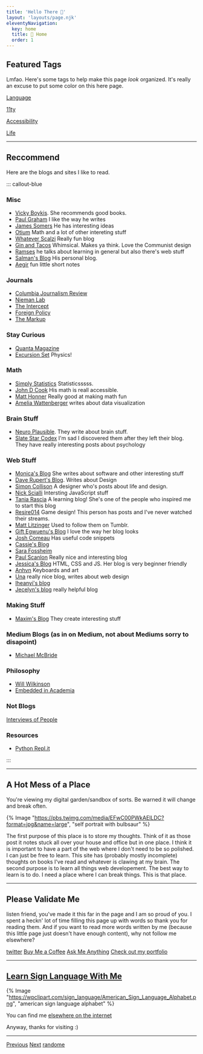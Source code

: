 ```yaml
---
title: 'Hello There 👋'
layout: 'layouts/page.njk'
eleventyNavigation:
  key: home
  title: 🐀 Home
  order: 1
---
```


## Featured Tags

Lmfao. Here's some tags to help make this page *look* organized. It's really an excuse to put some color on this here page.

<div class="grid grid-cols-2 gap-6">
  <a href="/tag/languages/">
  <div class="bg-gradient-to-r from-green-400 to-blue-500 rounded-t rounded-b transition-shadow shadow-md hover:shadow-2xl text-center p-12"><p class="text-4xl text-white">Language</p></div>
  </a>

   <a href="/tag/11ty/">
  <div class="bg-gradient-to-r from-yellow-400 to-red-600 rounded-t rounded-b transition-shadow shadow-md hover:shadow-2xl text-center p-12"><p class="text-4xl text-white">11ty</p></div>
  </a>

   <a href="/tag/accessibility/">
  <div class="bg-gradient-to-r from-purple-400 via-pink-500 to-red-500 rounded-t rounded-b transition-shadow shadow-md hover:shadow-2xl text-center p-12"><p class="text-4xl text-white">Accessibility</p></div>
  </a>

   <a href="/tag/life/">
  <div class="bg-gradient-to-r from-pink-400 via-purple-500 to-green-400 rounded-t rounded-b transition-shadow shadow-md hover:shadow-2xl text-center p-12"><p class="text-4xl text-white">Life</p></div>
  </a>
</div>

_______________

## Reccommend

Here are the blogs and sites I like to read.

::: callout-blue
### Misc
* [Vicky Boykis](http://blog.vickiboykis.com/). She recommends good books.
* [Paul Graham](http://paulgraham.com/cred.html) I like the way he writes
* [James Somers](http://jsomers.net/blog/archives) He has interesting ideas
* [Otium](https://srconstantin.wordpress.com/) Math and a lot of other intereting stuff
* [Whatever Scalzi](https://whatever.scalzi.com/) Really fun blog
* [Gin and Tacos](http://www.ginandtacos.com/) Whimsical. Makes ya think. Love the Communist design
* [Ramses](https://ramses.blog/) he talks about learning in general but also there's web stuff
* [Salman's Blog](https://salman.io/blog/) His personal blog.
* [Aegir](http://aegir.org/archive/) fun little short notes

### Journals
* [Columbia Journalism Review](https://www.cjr.org/)
* [Nieman Lab](https://www.niemanlab.org/)
* [The Intercept](https://theintercept.com/)
* [Foreign Policy](https://foreignpolicy.com/)
* [The Markup](https://themarkup.org/)

### Stay Curious
* [Quanta Magazine](https://www.quantamagazine.org/)
* [Excursion Set](https://excursionset.com/) Physics!

### Math
* [Simply Statistics](https://simplystatistics.org/) Statisticsssss.
* [John D Cook](https://www.johndcook.com/blog/) His math is reall accessible.
* [Matt Honner](https://mrhonner.com/) Really good at making math fun
* [Amelia Wattenberger](https://wattenberger.com/) writes about data visualization

### Brain Stuff
* [Neuro Plausible](https://neuroplausible.com/). They write about brain stuff.
* [Slate Star Codex](https://slatestarcodex.com/author/admin/) I'm sad I discovered them after they left their blog. They have really interesting posts about psychology

### Web Stuff
* [Monica's Blog](https://www.monica.dev/) She writes about software and other interesting stuff
* [Dave Rupert's Blog](https://daverupert.com/). Writes about Design
* [Simon Collison](https://colly.com/journal) A designer who's posts about life and design.
* [Nick Scialli](https://nick.scialli.me/) Intersting JavaScript stuff
* [Tania Rascia](https://www.taniarascia.com/) A learning blog! She's one of the people who inspired me to start this blog
* [Resire014](https://resir014.xyz/posts) Game design! This person has posts and I've never watched their streams.
* [Matt Litzinger](https://mlitzinger.com/) Used to follow them on Tumblr.
* [Gift Egwuenu's Blog](https://www.giftegwuenu.com/writing/) I love the way her blog looks
* [Josh Comeau](https://joshwcomeau.com/) Has useful code snippets
* [Cassie's Blog](https://www.cassie.codes/writing/) 
* [Sara Fossheim](https://fossheim.io/writing/)
* [Paul Scanlon](https://paulie.dev/) Really nice and interesting blog
* [Jessica's Blog](https://coder-coder.com/blog/) HTML, CSS and JS. Her blog is very beginner friendly
* [Anhvn](https://anhvn.com/) Keyboards and art
* [Una](https://una.im/) really nice blog, writes about web design
* [Iheanyi's blog](https://iheanyi.com/journal/)
* [Jecelyn's blog](https://jec.fyi/blog) really helpful blog 

### Making Stuff
* [Maxim's Blog](https://maxoffsky.com/category/code-blog/) They create interesting stuff

### Medium Blogs (as in on Medium, not about Mediums sorry to disapoint)
* [Michael McBride](https://medium.com/@MichaelMcBride)

### Philosophy
* [Will Wilkinson](https://willwilkinson.net/)
* [Embedded in Academia](https://blog.regehr.org/) 

### Not Blogs
[Interviews of People](https://www.theframeworkproject.com/)

### Resources

* [Python Repl.it](https://www.codewithrepl.it/)

:::

________________

## A Hot Mess of a Place

You're viewing my digital garden/sandbox of sorts. Be warned it will change and break often.

{% Image "https://pbs.twimg.com/media/EFwC00PWkAElLDC?format=jpg&name=large", "self portrait with bulbsaur" %}

The first purpose of this place is to store my thoughts. Think of it as those post it notes stuck all over your house and office but in one place. I think it is important to have a part of the web where I don't need to be so polished. I can just be free to learn. This site has (probably mostly incomplete) thoughts on books I've read and whatever is clawing at my brain. The second purpose is to learn all things web developement. The best way to learn is to do. I need a place where I can break things. This is that place.

__________________

## Please Validate Me

listen friend, you've made it this far in the page and I am so proud of you. I spent a heckn' lot of time filling this page up with words so thank you for reading them. And if you want to read more words written by me (because this little page just doesn't have enough content), why not follow me elsewhere?

[twitter](https://twitter.com/smolcodes) [Buy Me a Coffee](https://ko-fi.com/softthemes) [Ask Me Anything](http://localhost:8080) [Check out my portfolio](https://smolcodes.netlify.app/) 
________________

## [Learn Sign Language With Me](https://wpclipart.com/sign_language/American_Sign_Language_Alphabet.png)

{% Image "https://wpclipart.com/sign_language/American_Sign_Language_Alphabet.png", "american sign language alphabet" %}

You can find me [elsewhere on the internet](https://smolcodes.netlify.app/links/)

Anyway, thanks for visiting :)
___________

[Previous](https://dg-webring.netlify.app/prev) [Next](https://dg-webring.netlify.app/next) [randome](https://dg-webring.netlify.app/random)
